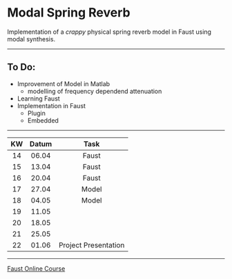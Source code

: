 # Modal Spring Reverb

Implementation of a *crappy* physical spring reverb model in Faust using modal synthesis.

---

## To Do:

* Improvement of Model in Matlab
   * modelling of frequency dependend attenuation 
* Learning Faust
* Implementation in Faust
   * Plugin
   * Embedded

---

| KW | Datum  | Task         |
|:-: | :-:	  | :-:	         |
| 14 | 06.04 	| Faust  	     |
| 15 | 13.04  | Faust 	     |
| 16 | 20.04  | Faust 	     |
| 17 | 27.04  | Model  	     |
| 18 | 04.05  | Model  	     |
| 19 | 11.05  |   	         |
| 20 | 18.05  |   	         |   
| 21 | 25.05  |   	         |
| 22 | 01.06  | Project Presentation |

---

[Faust Online Course](https://ccrma.stanford.edu/~rmichon/faustWorkshops/course2015/)

